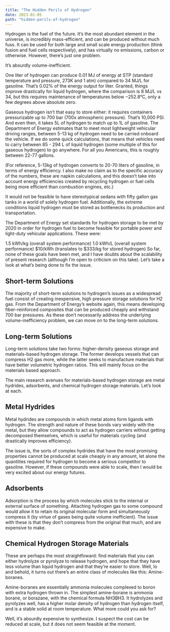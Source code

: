 ```yaml
---
title: "The Hidden Perils of Hydrogen"
date: 2023-01-05
path: "hidden-perils-of-hydrogen"
---
```


Hydrogen is the fuel of the future. It’s the most abundant element in the universe, is incredibly mass-efficient, and can be produced without much fuss. It can be used for both large and small scale energy production (think fusion and fuel cells respectively), and has virtually no emissions, carbon or otherwise. However, there’s just one problem.

It’s absurdly volume-inefficient.

One liter of hydrogen can produce 0.01 MJ of energy at STP (standard temperature and pressure, 273K and 1 atm) compared to 34 MJ/L for gasoline. That’s 0.02% of the energy output for liter. Granted, things improve drastically for liquid hydrogen, where the comparison is 8 MJ/L vs 34, but this requires maintenance of temperatures below −252.8°C, only a few degrees above absolute zero.

Gaseous hydrogen isn’t that easy to store either: it requires containers pressurizable up to 700 bar (700x atmospheric pressure). That’s 10,000 PSI. And even then, it takes 5L of hydrogen to match up to 1L of gasoline. The Department of Energy estimates that to meet most lightweight vehicular driving ranges, between 5-13 kg of hydrogen need to be carried onboard the vehicle. If we do some quick calculations, that means that vehicles need to carry between 85 - 294 L of liquid hydrogen (some multiple of this for gaseous hydrogen) to go anywhere. For all you Americans, this is roughly between 22-77 gallons.

(For reference, 5-13kg of hydrogen converts to 20-70 liters of gasoline, in terms of energy efficiency. I also make no claim as to the specific accuracy of the numbers, these are napkin calculations, and this doesn’t take into account energy efficiencies created by recycling hydrogen or fuel cells being more efficient than combustion engines, etc.)

It would not be feasible to have stereotypical sedans with fifty gallon gas tanks in a world of solely hydrogen fuel. Additionally, the extreme conditions liquid hydrogen must be stored as bottlenecks its production and transportation.

The Department of Energy set standards for hydrogen storage to be met by 2020 in order for hydrogen fuel to become feasible for portable power and light-duty vehicular applications. These were:

1.5 kWh/kg (overall system performance) 1.0 kWh/L (overall system performance) $10/kWh (translates to $333/kg for stored hydrogen) So far, none of these goals have been met, and I have doubts about the scalability of present research (although I’m open to criticism on this take). Let’s take a look at what’s being done to fix the issue.

<h2>Short-term Solutions</h2>

The majority of short-term solutions to hydrogen’s issues as a widespread fuel consist of creating inexpensive, high pressure storage solutions for H2 gas. From the Department of Energy’s website again, this means developing fiber-reinforced composites that can be produced cheaply and withstand 700 bar pressures. As these don’t necessarily address the underlying volume-inefficiency problem, we can move on to the long-term solutions.

<h2>Long-term Solutions</h2>

Long-term solutions take two forms: higher-density gaseous storage and materials-based hydrogen storage. The former develops vessels that can compress H2 gas more, while the latter seeks to manufacture materials that have better volumetric hydrogen ratios. This will mainly focus on the materials based approach.

The main research avenues for materials-based hydrogen storage are metal hydrides, adsorbents, and chemical hydrogen storage materials. Let’s look at each.

<h2>Metal Hydrides</h2>

Metal hydrides are compounds in which metal atoms form ligands with hydrogen. The strength and nature of these bonds vary widely with the metal, but they allow compounds to act as hydrogen carriers without getting decomposed themselves, which is useful for materials cycling (and drastically improves efficiency).

The issue is, the sorts of complex hydrides that have the most promising properties cannot be produced at scale cheaply in any amount, let alone the quantities required for hydrogen to become a serious competitor to gasoline. However, if these compounds were able to scale, then I would be very excited about our energy futures.

<h2>Adsorbents</h2>

Adsorption is the process by which molecules stick to the internal or external surface of something. Attaching hydrogen gas to some compound would allow it to retain its original molecular form and simultaneously compress it (by virtue of gases being quite volume inefficient). The issue with these is that they don’t compress from the original that much, and are expensive to make.

<h2>Chemical Hydrogen Storage Materials</h2>

These are perhaps the most straightfoward: find materials that you can either hydrolyze or pyrolyze to release hydrogen, and hope that they have less volume than liquid hydrogen and that they’re easier to store. Well, lo and behold, it turns out there’s an entire class of molecules like this: Amine-boranes.

Amine-boranes are essentially ammonia molecules complexed to boron with extra hydrogen thrown in. The simplest amine-borane is ammonia borane, or borazane, with the chemical formula NH3BH3. It hydrolyzes and pyrolyzes well, has a higher molar density of hydrogen than hydrogen itself, and is a stable solid at room temperature. What more could you ask for?

Well, it’s absurdly expensive to synthesize. I suspect the cost can be reduced at scale, but it does not seem feasible at the moment.

